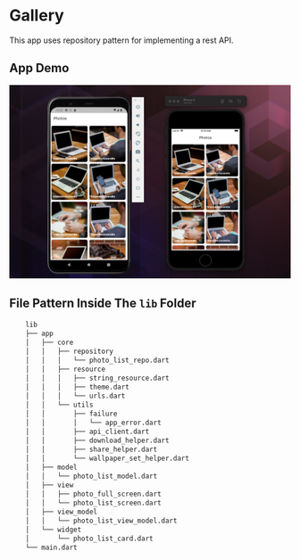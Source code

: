 # Gallery

This app uses repository pattern for implementing a rest API.

## App Demo

<p align="center"><img src="screenshot/demo.png"></p>

## File Pattern Inside The `lib` Folder

```
    lib
    ├── app
    │   ├── core
    │   │   ├── repository
    │   │   │   └── photo_list_repo.dart
    │   │   ├── resource
    │   │   │   ├── string_resource.dart
    │   │   │   ├── theme.dart
    │   │   │   └── urls.dart
    │   │   └── utils
    │   │       ├── failure
    │   │       │   └── app_error.dart
    │   │       ├── api_client.dart
    │   │       ├── download_helper.dart
    │   │       ├── share_helper.dart
    │   │       └── wallpaper_set_helper.dart
    │   ├── model
    │   │   └── photo_list_model.dart
    │   ├── view
    │   │   ├── photo_full_screen.dart
    │   │   └── photo_list_screen.dart
    │   ├── view_model
    │   │   └── photo_list_view_model.dart
    │   └── widget
    │       └── photo_list_card.dart
    └── main.dart
```